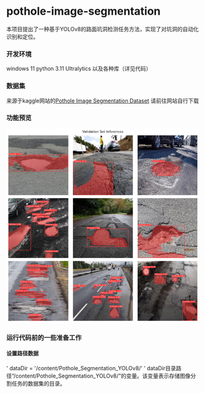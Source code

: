 # pothole-image-segmentation
本项目提出了一种基于YOLOv8的路面坑洞检测任务方法，实现了对坑洞的自动化识别和定位。

### 开发环境
windows 11
python 3.11
Ultralytics
以及各种库（详见代码）

### 数据集
来源于kaggle网站的[Pothole Image Segmentation Dataset](https://www.kaggle.com/datasets/farzadnekouei/pothole-image-segmentation-dataset)
请前往网站自行下载

### 功能预览
![效果图片](output.png)

### 运行代码前的一些准备工作
#### 设置路径数据
' dataDir = '/content/Pothole_Segmentation_YOLOv8/' '
dataDir目录路径“/content/Pothole_Segmentation_YOLOv8/”的变量。该变量表示存储图像分割任务的数据集的目录。
